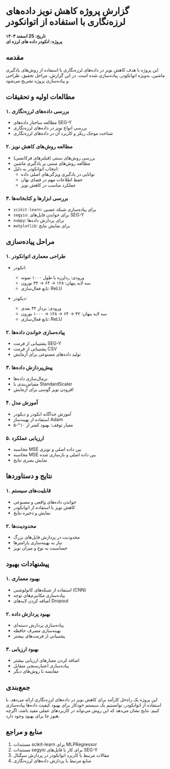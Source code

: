 # گزارش پروژه کاهش نویز داده‌های لرزه‌نگاری با استفاده از اتوانکودر

**تاریخ: 25 اسفند ۱۴۰۳**  
**پروژه:   انکودر داده های لرزه ای**

## مقدمه
این پروژه با هدف کاهش نویز در داده‌های لرزه‌نگاری با استفاده از روش‌های یادگیری ماشین، به‌ویژه اتوانکودر، پیاده‌سازی شده است. در این گزارش، مراحل تحقیق، طراحی و پیاده‌سازی پروژه تشریح می‌شود.

## مطالعات اولیه و تحقیقات
### ۱. بررسی داده‌های لرزه‌نگاری
- مطالعه ساختار داده‌های SEG-Y
- بررسی انواع نویز در داده‌های لرزه‌نگاری
- شناخت موجک ریکر و کاربرد آن در داده‌های لرزه‌نگاری

### ۲. مطالعه روش‌های کاهش نویز
- بررسی روش‌های سنتی (فیلترهای فرکانسی)
- مطالعه روش‌های مبتنی بر یادگیری ماشین
- انتخاب اتوانکودر به دلیل:
  - توانایی در یادگیری ویژگی‌های اصلی داده
  - حفظ اطلاعات مهم در فضای نهان
  - عملکرد مناسب در کاهش نویز

### ۳. بررسی ابزارها و کتابخانه‌ها
- `scikit-learn`: برای پیاده‌سازی شبکه عصبی
- `segyio`: برای خواندن فایل‌های SEG-Y
- `numpy`: برای پردازش داده‌ها
- `matplotlib`: برای نمایش نتایج

## مراحل پیاده‌سازی
### ۱. طراحی معماری اتوانکودر
- انکودر:
  - ورودی: ردلرزه با طول ۱۰۰۰ نمونه
  - سه لایه پنهان: ۱۲۸ → ۶۴ → ۳۲ نورون
  - تابع فعال‌سازی: ReLU

- دیکودر:
  - ورودی: بردار ۳۲ بعدی
  - سه لایه پنهان: ۳۲ → ۶۴ → ۱۲۸ → ۱۰۰۰ نورون
  - تابع فعال‌سازی: ReLU

### ۲. پیاده‌سازی خواندن داده‌ها
- پشتیبانی از فرمت SEG-Y
- پشتیبانی از فرمت CSV
- تولید داده‌های مصنوعی برای آزمایش

### ۳. پیش‌پردازش داده‌ها
- نرمال‌سازی داده‌ها
- مقیاس‌بندی با StandardScaler
- افزودن نویز گوسی برای آزمایش

### ۴. آموزش مدل
- آموزش جداگانه انکودر و دیکودر
- استفاده از بهینه‌ساز Adam
- معیار توقف: بهبود کمتر از ۱۰^-۵

### ۵. ارزیابی عملکرد
- محاسبه MSE بین داده اصلی و نویزی
- محاسبه MSE بین داده اصلی و بازسازی شده
- نمایش بصری نتایج

## نتایج و دستاوردها
### ۱. قابلیت‌های سیستم
- خواندن داده‌های واقعی و مصنوعی
- کاهش نویز با استفاده از اتوانکودر
- نمایش و ذخیره نتایج

### ۲. محدودیت‌ها
- محدودیت در پردازش فایل‌های بزرگ
- نیاز به بهینه‌سازی پارامترها
- حساسیت به نوع و میزان نویز

## پیشنهادات بهبود
### ۱. بهبود معماری
- استفاده از شبکه‌های کانولوشنی (CNN)
- پیاده‌سازی مکانیزم‌های توجه
- اضافه کردن لایه‌های Dropout

### ۲. بهبود پردازش داده
- پیاده‌سازی پردازش دسته‌ای
- بهینه‌سازی مصرف حافظه
- پشتیبانی از فرمت‌های بیشتر

### ۳. بهبود ارزیابی
- اضافه کردن معیارهای ارزیابی بیشتر
- پیاده‌سازی اعتبارسنجی متقابل
- مقایسه با روش‌های دیگر

## جمع‌بندی
این پروژه یک راه‌حل کارآمد برای کاهش نویز در داده‌های لرزه‌نگاری ارائه می‌دهد. با استفاده از اتوانکودر، توانستیم یک سیستم خودکار برای بهبود کیفیت داده‌ها پیاده‌سازی کنیم. نتایج نشان می‌دهد که این روش می‌تواند در کاربردهای عملی مفید باشد، اگرچه هنوز جا برای بهبود وجود دارد.

## منابع و مراجع
1. مستندات scikit-learn برای MLPRegressor
2. مستندات segyio برای کار با فایل‌های SEG-Y
3. مقالات مرتبط با کاربرد اتوانکودر در پردازش سیگنال
4. منابع مرتبط با پردازش داده‌های لرزه‌نگاری 